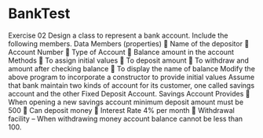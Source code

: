# BankTest
Exercise 02 Design a class to represent a bank account. Include the following members.  Data Members (properties)  Name of the depositor  Account Number  Type of Account  Balance amount in the account    Methods  To assign initial values  To deposit amount  To withdraw and amount after checking balance  To display the name of balance    Modify the above program to incorporate a constructor to provide initial values    Assume that bank maintain two kinds of account for its customer, one called savings account and the other Fixed Deposit Account.    Savings Account Provides  When opening a new savings account minimum deposit amount must be 500  Can deposit money  Interest Rate 4% per month  Withdrawal facility – When withdrawing money account balance cannot be less than 100.   
